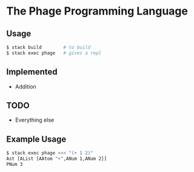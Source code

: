 # The Phage Programming Language

## Usage

```bash
$ stack build        # to build
$ stack exec phage   # gives a repl
```

## Implemented

* Addition

## TODO

* Everything else

## Example Usage

```bash
$ stack exec phage <<< "(+ 1 2)"
Ast [AList [AAtom "+",ANum 1,ANum 2]]
PNum 3
```
